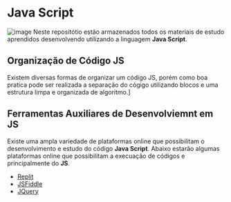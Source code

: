 # Java Script
![image](https://github.com/user-attachments/assets/6e126d05-39fc-41b6-88f4-12247d101c1f)
Neste repositótio estão armazenados todos os materiais de estudo aprendidos desenvolvendo utilizando a linguagem <b>Java Script</b>.

## Organização de Código JS
Existem diversas formas de organizar um código JS, porém como boa pratica pode ser realizada a separação do cógigo utilizando blocos e uma estrutura limpa e organizada de algoritmo.]

## Ferramentas Auxiliares de Desenvolviemnt em JS
Existe uma ampla variedade de plataformas online que possibilitam o desenvolvimento e estudo do código <b> Java Script</b>. Abaixo estarão algumas plataformas online que possibilitam a execuação de códigos e principalmente do <b>JS</b>.
-  [Replit](https://replit.com/)
-  [JSFiddle](https://jsfiddle.net/)
-  [JQuery](https://jquery.com/)
